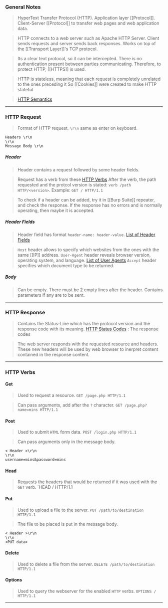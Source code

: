 
### General Notes

> HyperText Transfer Protocol (HTTP).
> Application layer [[Protocol]].
> Client-Server [[Protocol]] to transfer web pages and web application data.

> HTTP connects to a web server such as Apache HTTP Server.
> Client sends requests and server sends back responses.
> Works on top of the [[Transport Layer]]'s TCP protocol.

> Its a clear text protocol, so it can be intercepted. 
> There is no authentication present between parties communicating.
> Therefore, to protect HTTP, [[HTTPS]] is used.

> HTTP is stateless, meaning that each request is completely unrelated to the ones preceding it
> So [[Cookies]] were created to make HTTP stateful


> [HTTP Semantics](https://www.rfc-editor.org/rfc/rfc9110.html)

---

### HTTP Request

> Format of HTTP request. `\r\n` same as enter on keyboard.
```
Headers \r\n
\r\n
Message Body \r\n
```


##### Header
> Header contains a request followed by some header fields.

>  Request has a verb from these  [HTTP Verbs](https://www.restapitutorial.com/lessons/httpmethods.html#:~:text=The%20primary%20or%20most%2Dcommonly,but%20are%20utilized%20less%20frequently.)
>  After the verb, the path requested and the protcol version is stated: `verb /path HTTP/<version>`. Example: `GET / HTTP/1.1`

> To check if a header can be added, try it in [[Burp Suite]] repeater, and check the response. If the response has no errors and is normally operating, then maybe it is accepted.

##### Header Fields
> Header field has format `header-name: header-value`.
> [List of Header Fields](https://developer.mozilla.org/en-US/docs/Web/HTTP/Headers)

> `Host` header allows to specify which websites from the ones with the same [[IP]] address.
> `User-Agent` header reveals browser version, operating system, and language. [List of User Agents](https://useragentstring.com/pages/useragentstring.php)
> `Accept` header specifies which document type to be returned.

##### Body
> Can be empty. There must be 2 empty lines after the header.
> Contains parameters if any are to be sent.

---

### HTTP Response

> Contains the Status-Line which has the protocol version and the response code with its meaning.
> [HTTP Status Codes](https://www.restapitutorial.com/httpstatuscodes.html) : The response codes

> The web server responds with the requested resource and headers.
> These new headers will be used by web browser to inerpret content contained in the response content.

---

### HTTP Verbs

#### Get
> Used to request a resource.
> `GET /page.php HTTP/1.1`

>Can pass arguments, add after the `?` character.
>`GET /page.php?name=mins HTTP/1.1`

#### Post
> Used to submit `HTML` form data.
> `POST /login.php HTTP/1.1`

> Can pass arguments only in the message body.
```
< Header >\r\n
\r\n
username=mins&password=mins
``` 

#### Head
> Requests the headers that would be returned if it was used with the `GET` verb.
> `HEAD / HTTP/1.1

#### Put 
> Used to upload a file to the server.
> `PUT /path/to/destination HTTP/1.1`

> The file to be placed is put in the message body.
```
< Header >\r\n
\r\n
<PUT data>
```

#### Delete
> Used to delete a file from the server.
   `DELETE /path/to/destination HTTP/1.1`

#### Options
> Used to query the webserver for the enabled `HTTP` verbs.
> `OPTIONS / HTTP/1.1`

---

